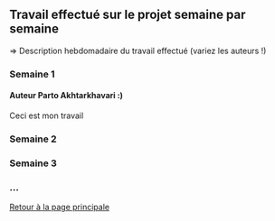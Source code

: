 ## Travail effectué sur le projet semaine par semaine

=> Description hebdomadaire du travail effectué (variez les auteurs !)

### Semaine 1
#### Auteur Parto Akhtarkhavari :)
Ceci est mon travail
### Semaine 2
### Semaine 3
### ...

<a href="index.html"> Retour à la page principale </a>
